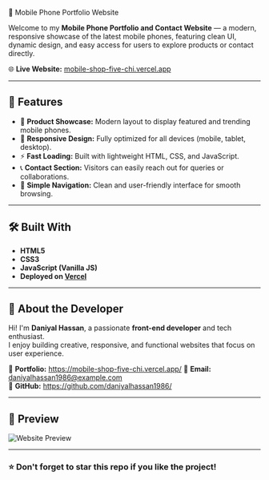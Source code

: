 📱 Mobile Phone Portfolio Website

Welcome to my **Mobile Phone Portfolio and Contact Website** — a modern, responsive showcase of the latest mobile phones, featuring clean UI, dynamic design, and easy access for users to explore products or contact directly.

🌐 **Live Website:** [mobile-shop-five-chi.vercel.app](https://mobile-shop-five-chi.vercel.app/)

---

## 🚀 Features

- 📸 **Product Showcase:** Modern layout to display featured and trending mobile phones.  
- 🎨 **Responsive Design:** Fully optimized for all devices (mobile, tablet, desktop).  
- ⚡ **Fast Loading:** Built with lightweight HTML, CSS, and JavaScript.  
- 📞 **Contact Section:** Visitors can easily reach out for queries or collaborations.  
- 🧭 **Simple Navigation:** Clean and user-friendly interface for smooth browsing.

---

## 🛠️ Built With

- **HTML5**  
- **CSS3**  
- **JavaScript (Vanilla JS)**  
- **Deployed on [Vercel](https://vercel.com)**  

---

## 💼 About the Developer

Hi! I'm **Daniyal Hassan**, a passionate **front-end developer** and tech enthusiast.  
I enjoy building creative, responsive, and functional websites that focus on user experience.

🔗 **Portfolio:** https://mobile-shop-five-chi.vercel.app/
📧 **Email:** daniyalhassan1986@example.com  
🐙 **GitHub:** https://github.com/daniyalhassan1986/

---

## 📸 Preview

![Website Preview](https://vercel.com/api/www/avatar?u=mobile-shop-five-chi.vercel.app)

---

### ⭐ Don't forget to star this repo if you like the project!
